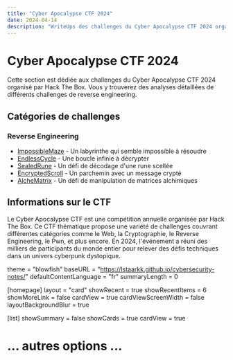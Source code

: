 ```yaml
---
title: "Cyber Apocalypse CTF 2024"
date: 2024-04-14
description: "WriteUps des challenges du Cyber Apocalypse CTF 2024 organisé par Hack The Box"
---
```


# Cyber Apocalypse CTF 2024

Cette section est dédiée aux challenges du Cyber Apocalypse CTF 2024 organisé par Hack The Box. Vous y trouverez des analyses détaillées de différents challenges de reverse engineering.

## Catégories de challenges

### Reverse Engineering
- [ImpossibleMaze](/writeups/cyber-apocalypse/2024-04-14-impossiblemaze) - Un labyrinthe qui semble impossible à résoudre
- [EndlessCycle](/writeups/cyber-apocalypse/2024-04-14-endlesscycle) - Une boucle infinie à décrypter
- [SealedRune](/writeups/cyber-apocalypse/2024-04-14-sealedrune) - Un défi de décodage d'une rune scellée
- [EncryptedScroll](/writeups/cyber-apocalypse/2024-04-14-encryptedscroll) - Un parchemin avec un message crypté
- [AlcheMatrix](/writeups/cyber-apocalypse/2024-04-14-alchematrix) - Un défi de manipulation de matrices alchimiques

## Informations sur le CTF

Le Cyber Apocalypse CTF est une compétition annuelle organisée par Hack The Box. Ce CTF thématique propose une variété de challenges couvrant différentes catégories comme le Web, la Cryptographie, le Reverse Engineering, le Pwn, et plus encore. En 2024, l'événement a réuni des milliers de participants du monde entier pour relever des défis techniques dans un univers cyberpunk dystopique. 

theme = "blowfish"
baseURL = "https://Istaarkk.github.io/cybersecurity-notes/"
defaultContentLanguage = "fr"
summaryLength = 0

[homepage]
  layout = "card"
  showRecent = true
  showRecentItems = 6
  showMoreLink = false
  cardView = true
  cardViewScreenWidth = false
  layoutBackgroundBlur = true

[list]
  showSummary = false
  showCards = true
  cardView = true
  # ... autres options ... 